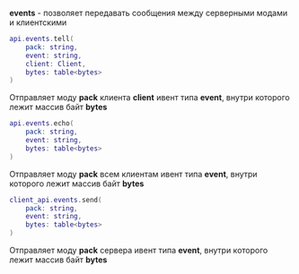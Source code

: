 **events** - позволяет передавать сообщения между серверными модами и клиентскими

```lua
api.events.tell(
	pack: string, 
	event: string, 
	client: Client, 
	bytes: table<bytes>
)
```
Отправляет моду **pack** клиента **client** ивент типа **event**, внутри которого лежит массив байт **bytes**

```lua
api.events.echo(
	pack: string, 
	event: string, 
	bytes: table<bytes>
)
```
Отправляет моду **pack** всем клиентам ивент типа **event**, внутри которого лежит массив байт **bytes**

```lua
client_api.events.send(
	pack: string, 
	event: string, 
	bytes: table<bytes>
)
```
Отправляет моду **pack** сервера ивент типа **event**, внутри которого лежит массив байт **bytes**